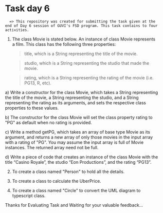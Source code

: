   # Task day 6
      => This repository was created for submitting the task given at the end of Day 6 session of GUVI's FSD program. This task contains to four activities.

   1. The class Movie is stated below. An instance of class Movie represents a film. This class has the following three properties:

        > title, which is a String representing the title of the movie.

        > studio, which is a String representing the studio that made the movie.

        > rating, which is a String representing the rating of the movie (i.e. PG­13, R, etc).

a) Write a constructor for the class Movie, which takes a String representing the title of the movie, a String representing the studio, and a String representing the rating as its arguments, and sets the respective class properties to these values.

b) The constructor for the class Movie will set the class property rating to "PG" as default when no rating is provided.

c) Write a method getPG, which takes an array of base type Movie as its argument, and returns a new array of only those movies in the input array with a rating of "PG". You may assume the input array is full of Movie instances. The returned array need not be full.

d) Write a piece of code that creates an instance of the class Movie with the title “Casino Royale”, the studio “Eon Productions”, and the rating “PG­13”.

  2. To create a class named "Person" to hold all the details.

  3. To create a class to calculate the UberPrice.

   4. To create a class named "Circle" to convert the UML diagram to typescript class.


Thanks for Evaluating Task and Waiting for your valuable feedback...